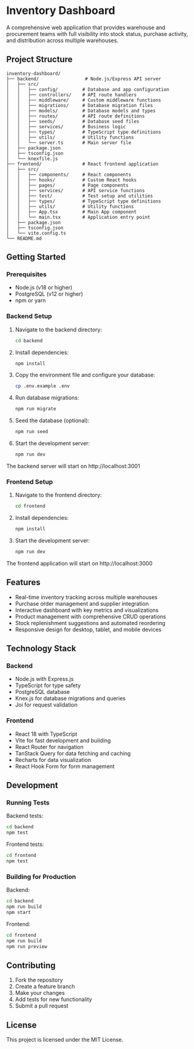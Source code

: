 # Inventory Dashboard

A comprehensive web application that provides warehouse and procurement teams with full visibility into stock status, purchase activity, and distribution across multiple warehouses.

## Project Structure

```
inventory-dashboard/
├── backend/                 # Node.js/Express API server
│   ├── src/
│   │   ├── config/         # Database and app configuration
│   │   ├── controllers/    # API route handlers
│   │   ├── middleware/     # Custom middleware functions
│   │   ├── migrations/     # Database migration files
│   │   ├── models/         # Database models and types
│   │   ├── routes/         # API route definitions
│   │   ├── seeds/          # Database seed files
│   │   ├── services/       # Business logic
│   │   ├── types/          # TypeScript type definitions
│   │   ├── utils/          # Utility functions
│   │   └── server.ts       # Main server file
│   ├── package.json
│   ├── tsconfig.json
│   └── knexfile.js
├── frontend/               # React frontend application
│   ├── src/
│   │   ├── components/     # React components
│   │   ├── hooks/          # Custom React hooks
│   │   ├── pages/          # Page components
│   │   ├── services/       # API service functions
│   │   ├── test/           # Test setup and utilities
│   │   ├── types/          # TypeScript type definitions
│   │   ├── utils/          # Utility functions
│   │   ├── App.tsx         # Main App component
│   │   └── main.tsx        # Application entry point
│   ├── package.json
│   ├── tsconfig.json
│   └── vite.config.ts
└── README.md
```

## Getting Started

### Prerequisites

- Node.js (v18 or higher)
- PostgreSQL (v12 or higher)
- npm or yarn

### Backend Setup

1. Navigate to the backend directory:

   ```bash
   cd backend
   ```

2. Install dependencies:

   ```bash
   npm install
   ```

3. Copy the environment file and configure your database:

   ```bash
   cp .env.example .env
   ```

4. Run database migrations:

   ```bash
   npm run migrate
   ```

5. Seed the database (optional):

   ```bash
   npm run seed
   ```

6. Start the development server:
   ```bash
   npm run dev
   ```

The backend server will start on http://localhost:3001

### Frontend Setup

1. Navigate to the frontend directory:

   ```bash
   cd frontend
   ```

2. Install dependencies:

   ```bash
   npm install
   ```

3. Start the development server:
   ```bash
   npm run dev
   ```

The frontend application will start on http://localhost:3000

## Features

- Real-time inventory tracking across multiple warehouses
- Purchase order management and supplier integration
- Interactive dashboard with key metrics and visualizations
- Product management with comprehensive CRUD operations
- Stock replenishment suggestions and automated reordering
- Responsive design for desktop, tablet, and mobile devices

## Technology Stack

### Backend

- Node.js with Express.js
- TypeScript for type safety
- PostgreSQL database
- Knex.js for database migrations and queries
- Joi for request validation

### Frontend

- React 18 with TypeScript
- Vite for fast development and building
- React Router for navigation
- TanStack Query for data fetching and caching
- Recharts for data visualization
- React Hook Form for form management

## Development

### Running Tests

Backend tests:

```bash
cd backend
npm test
```

Frontend tests:

```bash
cd frontend
npm test
```

### Building for Production

Backend:

```bash
cd backend
npm run build
npm start
```

Frontend:

```bash
cd frontend
npm run build
npm run preview
```

## Contributing

1. Fork the repository
2. Create a feature branch
3. Make your changes
4. Add tests for new functionality
5. Submit a pull request

## License

This project is licensed under the MIT License.
